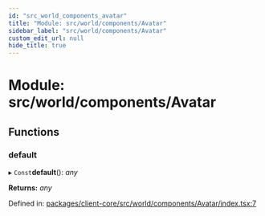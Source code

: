 ```yaml
---
id: "src_world_components_avatar"
title: "Module: src/world/components/Avatar"
sidebar_label: "src/world/components/Avatar"
custom_edit_url: null
hide_title: true
---
```


# Module: src/world/components/Avatar

## Functions

### default

▸ `Const`**default**(): *any*

**Returns:** *any*

Defined in: [packages/client-core/src/world/components/Avatar/index.tsx:7](https://github.com/xr3ngine/xr3ngine/blob/a16a45d7e/packages/client-core/src/world/components/Avatar/index.tsx#L7)
